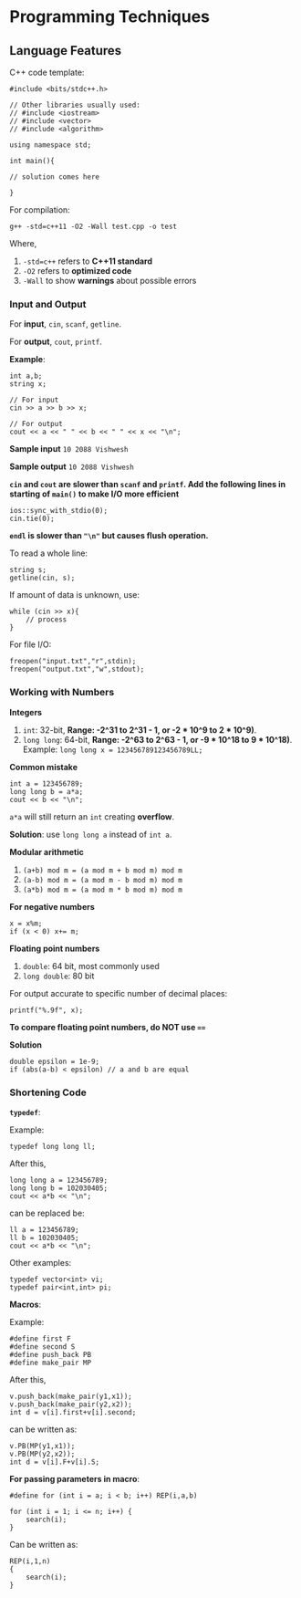 # Programming Techniques

## Language Features

C++ code template:

```
#include <bits/stdc++.h>

// Other libraries usually used:
// #include <iostream>
// #include <vector>
// #include <algorithm>

using namespace std;

int main(){

// solution comes here

}
```

For compilation:
```
g++ -std=c++11 -O2 -Wall test.cpp -o test
```
Where,
1. `-std=c++` refers to **C++11 standard**
2. `-O2` refers to **optimized code**
3. `-Wall` to show **warnings** about possible errors

### Input and Output

For **input**, `cin`, `scanf`, `getline`.

For **output**, `cout`, `printf`.

**Example**:

```
int a,b;
string x;

// For input
cin >> a >> b >> x;

// For output
cout << a << " " << b << " " << x << "\n";
```

**Sample input**
`10 2088 Vishwesh`

**Sample output**
`10 2088 Vishwesh`

**`cin` and `cout` are slower than `scanf` and `printf`. Add the following lines in starting of `main()` to make I/O more efficient**

```
ios::sync_with_stdio(0);
cin.tie(0);
```

**`endl` is slower than `"\n"` but causes flush operation.**

To read a whole line:

```
string s;
getline(cin, s);
```

If amount of data is unknown, use:

```
while (cin >> x){
	// process
}
```

For file I/O:

```
freopen("input.txt","r",stdin);
freopen("output.txt","w",stdout);
```

### Working with Numbers

**Integers**

1. `int`: 32-bit, **Range: -2^31 to 2^31 - 1, or -2 * 10^9 to 2 * 10^9)**.
2. `long long`: 64-bit, **Range: -2^63 to 2^63 - 1, or -9 * 10^18 to 9 * 10^18)**. Example: `long long x = 123456789123456789LL;`

**Common mistake**
```
int a = 123456789;
long long b = a*a;
cout << b << "\n";
```
`a*a` will still return an `int` creating **overflow**.

**Solution**: use `long long a` instead of `int a`.

**Modular arithmetic**

1. `(a+b) mod m = (a mod m + b mod m) mod m`
2. `(a-b) mod m = (a mod m - b mod m) mod m`
3. `(a*b) mod m = (a mod m * b mod m) mod m`

**For negative numbers**

```
x = x%m;
if (x < 0) x+= m;
```

**Floating point numbers**
1. `double`: 64 bit, most commonly used
2. `long double`: 80 bit

For output accurate to specific number of decimal places:

```
printf("%.9f", x);
```

**To compare floating point numbers, do NOT use `==`**

**Solution**

```
double epsilon = 1e-9;
if (abs(a-b) < epsilon) // a and b are equal
```

### Shortening Code

**`typedef`**:

Example:
```
typedef long long ll;
```

After this,

```
long long a = 123456789;
long long b = 102030405;
cout << a*b << "\n";
```

can be replaced be:

```
ll a = 123456789;
ll b = 102030405;
cout << a*b << "\n";
```

Other examples:

```
typedef vector<int> vi;
typedef pair<int,int> pi;
```

**Macros**:

Example:
```
#define first F
#define second S
#define push_back PB
#define make_pair MP
```

After this,
```
v.push_back(make_pair(y1,x1));
v.push_back(make_pair(y2,x2));
int d = v[i].first+v[i].second;
```

can be written as:
```
v.PB(MP(y1,x1));
v.PB(MP(y2,x2));
int d = v[i].F+v[i].S;
```

**For passing parameters in macro**:

```
#define for (int i = a; i < b; i++) REP(i,a,b)
```

```
for (int i = 1; i <= n; i++) {
	search(i);
}
```

Can be written as:

```
REP(i,1,n)
{
	search(i);
}
```

